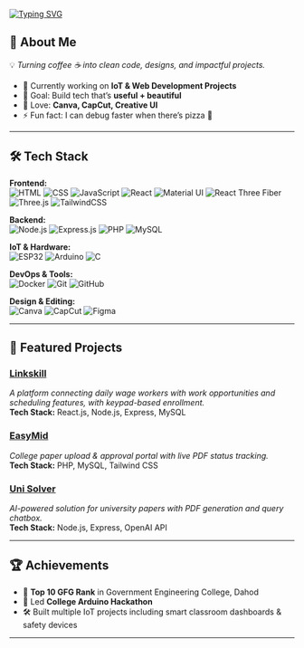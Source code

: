 <!-- Typing Effect Header -->
[![Typing SVG](https://readme-typing-svg.demolab.com?font=Fira+Code&pause=1000&color=38BDF8&width=435&lines=Hey+there!+I'm+Jainil+Kukrolia+🚀;Full+Stack+Developer+💻;IoT+Innovator+🔌;Designer+%7C+Video+Editor+🎨;Always+Learning+New+Tech+🔥)](https://git.io/typing-svg)



## 🌟 About Me  
💡 *Turning coffee ☕ into clean code, designs, and impactful projects.*  
- 🔭 Currently working on **IoT & Web Development Projects**  
- 🎯 Goal: Build tech that’s **useful + beautiful**  
- 🎨 Love: **Canva, CapCut, Creative UI**  
- ⚡ Fun fact: I can debug faster when there’s pizza 🍕

---

## 🛠 Tech Stack  

**Frontend:**  
![HTML](https://img.shields.io/badge/HTML5-E34F26?style=flat&logo=html5&logoColor=white)
![CSS](https://img.shields.io/badge/CSS3-1572B6?style=flat&logo=css3&logoColor=white)
![JavaScript](https://img.shields.io/badge/JavaScript-F7DF1E?style=flat&logo=javascript&logoColor=black)
![React](https://img.shields.io/badge/React-61DAFB?style=flat&logo=react&logoColor=black)
![Material UI](https://img.shields.io/badge/Material_UI-007FFF?style=flat&logo=mui&logoColor=white)
![React Three Fiber](https://img.shields.io/badge/React_Three_Fiber-000?style=flat&logo=three.js&logoColor=white)
![Three.js](https://img.shields.io/badge/Three.js-000000?style=flat&logo=three.js&logoColor=white)
![TailwindCSS](https://img.shields.io/badge/TailwindCSS-38B2AC?style=flat&logo=tailwind-css&logoColor=white)

**Backend:**  
![Node.js](https://img.shields.io/badge/Node.js-339933?style=flat&logo=node.js&logoColor=white)
![Express.js](https://img.shields.io/badge/Express.js-000?style=flat&logo=express&logoColor=white)
![PHP](https://img.shields.io/badge/PHP-777BB4?style=flat&logo=php&logoColor=white)
![MySQL](https://img.shields.io/badge/MySQL-4479A1?style=flat&logo=mysql&logoColor=white)

**IoT & Hardware:**  
![ESP32](https://img.shields.io/badge/ESP32-000000?style=flat&logo=espressif&logoColor=white)
![Arduino](https://img.shields.io/badge/Arduino-00979D?style=flat&logo=arduino&logoColor=white)
![C](https://img.shields.io/badge/C-00599C?style=flat&logo=c&logoColor=white)

**DevOps & Tools:**  
![Docker](https://img.shields.io/badge/Docker-2496ED?style=flat&logo=docker&logoColor=white)
![Git](https://img.shields.io/badge/Git-F05032?style=flat&logo=git&logoColor=white)
![GitHub](https://img.shields.io/badge/GitHub-181717?style=flat&logo=github&logoColor=white)

**Design & Editing:**  
![Canva](https://img.shields.io/badge/Canva-00C4CC?style=flat&logo=canva&logoColor=white)
![CapCut](https://img.shields.io/badge/CapCut-000000?style=flat&logo=capcut&logoColor=white)
![Figma](https://img.shields.io/badge/Figma-F24E1E?style=flat&logo=figma&logoColor=white)

---

## 📌 Featured Projects  

### [Linkskill](https://github.com/YOURUSERNAME/linkskill)
_A platform connecting daily wage workers with work opportunities and scheduling features, with keypad-based enrollment._  
**Tech Stack:** React.js, Node.js, Express, MySQL

### [EasyMid](https://github.com/YOURUSERNAME/easymid)
_College paper upload & approval portal with live PDF status tracking._  
**Tech Stack:** PHP, MySQL, Tailwind CSS

### [Uni Solver](https://github.com/YOURUSERNAME/unisolver)
_AI-powered solution for university papers with PDF generation and query chatbox._  
**Tech Stack:** Node.js, Express, OpenAI API

---

## 🏆 Achievements  
- 🏅 **Top 10 GFG Rank** in Government Engineering College, Dahod  
- 🎯 Led **College Arduino Hackathon**  
- 🛠 Built multiple IoT projects including smart classroom dashboards & safety devices  

---


